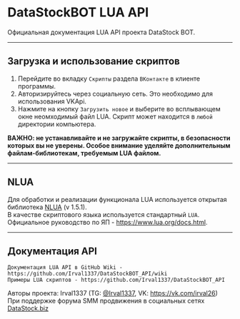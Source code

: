 # DataStockBOT LUA API
Официальная документация LUA API проекта DataStock BOT. 

---
## Загрузка и использование скриптов
1. Перейдите во вкладку `Скрипты` раздела `ВКонтакте` в клиенте программы.
2. Авторизируйтесь через социальную сеть. Это необходимо для использования VKApi.
3. Нажмите на кнопку `Загрузить новое` и выберите во всплывающем окне неомходимый файл LUA. Скрипт может находится в `любой` директории компьютера.

**ВАЖНО: не устанавливайте и не загружайте скрипты, в безопасности которых вы не уверены. Особое внимание уделяйте дополнительным файлам-библиотекам, требуемым LUA файлом.**

---
## NLUA
Для обработки и реализации функционала LUA используется открытая библиотека [NLUA](https://github.com/NLua/NLua) (v 1.5.1).
<br>В качестве скриптового языка используется стандартный `LUA`. Официальное руководство по ЯП - <https://www.lua.org/docs.html>.

---
## Документация API
```
Документация LUA API в GitHub Wiki - https://github.com/Irval1337/DataStockBOT_API/wiki
Примеры LUA скриптов - https://github.com/Irval1337/DataStockBOT_API
```
Авторы проекта: Irval1337 (TG: [@Irval1337](https://t.me/Irval1337), VK: <https://vk.com/irval26>)
<br>При поддержке форума SMM продвижения в социальных сетях [DataStock.biz](https://datastock.biz)</br>

